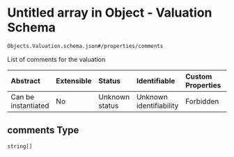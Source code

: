 # Untitled array in Object - Valuation Schema

```txt
Objects.Valuation.schema.json#/properties/comments
```

List of comments for the valuation

| Abstract            | Extensible | Status         | Identifiable            | Custom Properties | Additional Properties | Access Restrictions | Defined In                                                                                |
| :------------------ | :--------- | :------------- | :---------------------- | :---------------- | :-------------------- | :------------------ | :---------------------------------------------------------------------------------------- |
| Can be instantiated | No         | Unknown status | Unknown identifiability | Forbidden         | Allowed               | none                | [Valuation.schema.json\*](../schema/objects/Valuation.schema.json "open original schema") |

## comments Type

`string[]`
